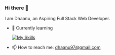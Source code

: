 ### Hi there 👋

I am Dhaanu, an Aspiring Full Stack Web Developer.
- 🌱 Currently learning 

   [![My Skills](https://skillicons.dev/icons?i=js,html,css,express,mongodb,nodejs)](https://skillicons.dev)

- 📫 How to reach me: dhaanu97@gmail.com



<!--
**DhaanuI/DhaanuI** is a ✨ _special_ ✨ repository because its `README.md` (this file) appears on your GitHub profile.

Here are some ideas to get you started:


- 🌱 I’m currently learning Node 
- 👯 I’m looking to collaborate on ...
- 🤔 I’m looking for help with ...
- 💬 Ask me about ...
- 📫 How to reach me: ...
- 😄 Pronouns: ...
- ⚡ Fun fact: ...
-->
